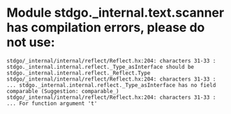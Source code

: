 # Module stdgo._internal.text.scanner has compilation errors, please do not use:
```
stdgo/_internal/internal/reflect/Reflect.hx:204: characters 31-33 : stdgo._internal.internal.reflect._Type_asInterface should be stdgo._internal.internal.reflect._Reflect.Type
stdgo/_internal/internal/reflect/Reflect.hx:204: characters 31-33 : ... stdgo._internal.internal.reflect._Type_asInterface has no field comparable (Suggestion: comparable_)
stdgo/_internal/internal/reflect/Reflect.hx:204: characters 31-33 : ... For function argument 't'

```

